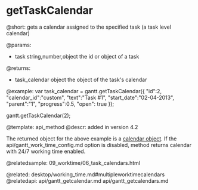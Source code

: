 getTaskCalendar
=============

@short:
	gets a calendar assigned to the specified task (a task level calendar)

@params:
- task		string,number,object		the id or object of a task 

@returns:
- task_calendar		object		the object of the task's calendar


@example:
var task_calendar = gantt.getTaskCalendar({
	"id":2, 
	"calendar_id":"custom", 
	"text":"Task #1", 
	"start_date":"02-04-2013",
	"parent":"1", 
	"progress":0.5, 
	"open": true
});

gantt.getTaskCalendar(2);



@template:	api_method
@descr:
added in version 4.2

The returned object for the above example is a [calendar object](api/gantt_calendar_other.md). If the api/gantt_work_time_config.md option is disabled, method returns calendar with 24/7 working time enabled.


@relatedsample:
09_worktime/06_task_calendars.html

@related:
desktop/working_time.md#multipleworktimecalendars
@relatedapi:
api/gantt_getcalendar.md
api/gantt_getcalendars.md